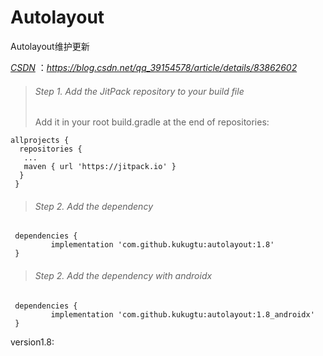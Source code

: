# Autolayout
Autolayout维护更新

*[CSDN](https://blog.csdn.net/qq_39154578/article/details/83862602)* ：*https://blog.csdn.net/qq_39154578/article/details/83862602*

>###### Step 1. Add the JitPack repository to your build file
>Add it in your root build.gradle at the end of repositories:
```
allprojects {
  repositories {
   ...
   maven { url 'https://jitpack.io' }
  }
 }
```
>###### Step 2. Add the dependency
```
 dependencies {
         implementation 'com.github.kukugtu:autolayout:1.8'
 }
```

>###### Step 2. Add the dependency with androidx
```
 dependencies {
         implementation 'com.github.kukugtu:autolayout:1.8_androidx'
 }
```
version1.8:
